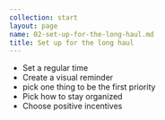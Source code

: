 ```yaml
---
collection: start
layout: page
name: 02-set-up-for-the-long-haul.md
title: Set up for the long haul
---
```


* Set a regular time
* Create a visual reminder
* pick one thing to be the first priority
* Pick how to stay organized
* Choose positive incentives
